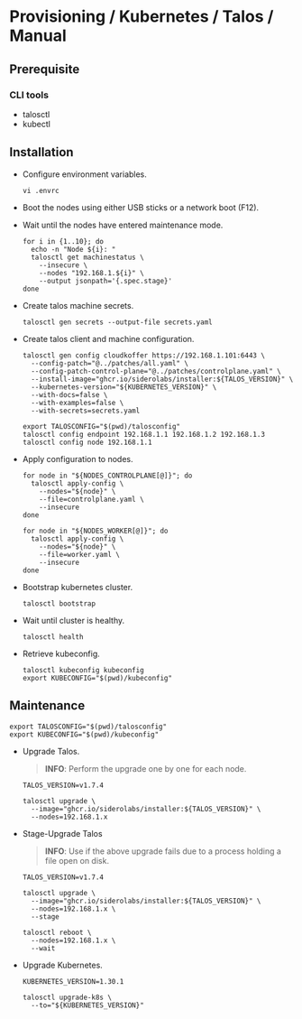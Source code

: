 # Provisioning / Kubernetes / Talos / Manual

## Prerequisite

### CLI tools

- talosctl
- kubectl

## Installation

- Configure environment variables.

  ``` shell
  vi .envrc
  ```

- Boot the nodes using either USB sticks or a network boot (F12).

- Wait until the nodes have entered maintenance mode.

  ``` shell
  for i in {1..10}; do
    echo -n "Node ${i}: "
    talosctl get machinestatus \
      --insecure \
      --nodes "192.168.1.${i}" \
      --output jsonpath='{.spec.stage}'
  done
  ```

- Create talos machine secrets.

  ``` shell
  talosctl gen secrets --output-file secrets.yaml
  ```

- Create talos client and machine configuration.

  ``` shell
  talosctl gen config cloudkoffer https://192.168.1.101:6443 \
    --config-patch="@../patches/all.yaml" \
    --config-patch-control-plane="@../patches/controlplane.yaml" \
    --install-image="ghcr.io/siderolabs/installer:${TALOS_VERSION}" \
    --kubernetes-version="${KUBERNETES_VERSION}" \
    --with-docs=false \
    --with-examples=false \
    --with-secrets=secrets.yaml

  export TALOSCONFIG="$(pwd)/talosconfig"
  talosctl config endpoint 192.168.1.1 192.168.1.2 192.168.1.3
  talosctl config node 192.168.1.1
  ```

<!--
- Optional: Apply configuration to iPXE.

  ``` shell
  scp controlplane.yaml ubnt@192.168.1.254:/var/lib/tftpboot/
  scp worker.yaml ubnt@192.168.1.254:/var/lib/tftpboot/
  ```
-->

- Apply configuration to nodes.

  ``` shell
  for node in "${NODES_CONTROLPLANE[@]}"; do
    talosctl apply-config \
      --nodes="${node}" \
      --file=controlplane.yaml \
      --insecure
  done

  for node in "${NODES_WORKER[@]}"; do
    talosctl apply-config \
      --nodes="${node}" \
      --file=worker.yaml \
      --insecure
  done
  ```

- Bootstrap kubernetes cluster.

  ``` shell
  talosctl bootstrap
  ```

- Wait until cluster is healthy.

  ``` shell
  talosctl health
  ```

- Retrieve kubeconfig.

  ``` shell
  talosctl kubeconfig kubeconfig
  export KUBECONFIG="$(pwd)/kubeconfig"
  ```

<!--
## Post-Installation

- Install `directpv`

  ``` shell
  kubectl krew install directpv
  kubectl directpv install
  kubectl directpv drives ls
  kubectl directpv drives format --drives /dev/nvme1n1 --nodes node-1,node-2,node-3
  ```
-->

## Maintenance

``` shell
export TALOSCONFIG="$(pwd)/talosconfig"
export KUBECONFIG="$(pwd)/kubeconfig"
```

- Upgrade Talos.

  > **INFO**: Perform the upgrade one by one for each node.

  ``` shell
  TALOS_VERSION=v1.7.4

  talosctl upgrade \
    --image="ghcr.io/siderolabs/installer:${TALOS_VERSION}" \
    --nodes=192.168.1.x
  ```

- Stage-Upgrade Talos

  > **INFO**: Use if the above upgrade fails due to a process holding a file open on disk.

  ``` shell
  TALOS_VERSION=v1.7.4

  talosctl upgrade \
    --image="ghcr.io/siderolabs/installer:${TALOS_VERSION}" \
    --nodes=192.168.1.x \
    --stage

  talosctl reboot \
    --nodes=192.168.1.x \
    --wait
  ```

- Upgrade Kubernetes.

  ``` shell
  KUBERNETES_VERSION=1.30.1

  talosctl upgrade-k8s \
    --to="${KUBERNETES_VERSION}"
  ```

